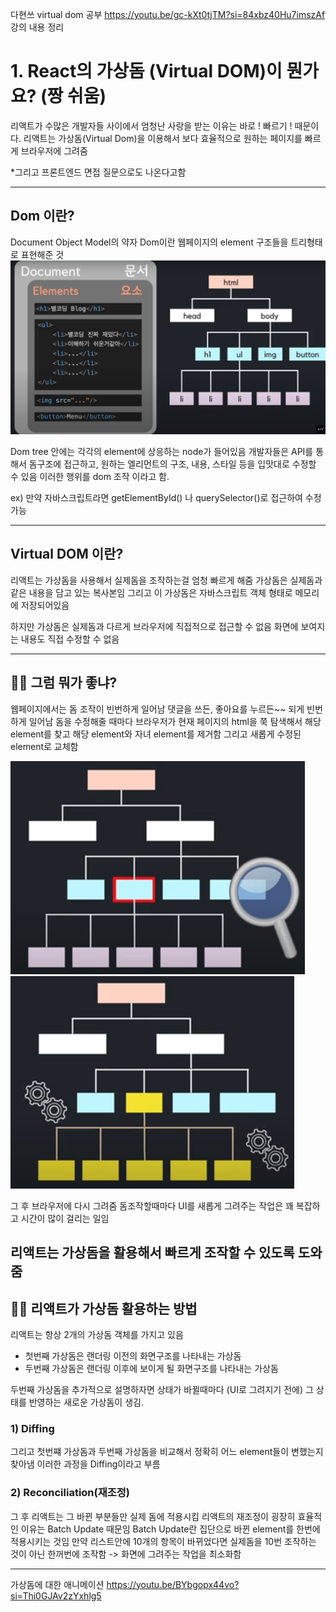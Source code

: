 다현쓰 virtual dom 공부
https://youtu.be/gc-kXt0tjTM?si=84xbz40Hu7imszAf 강의 내용 정리

# 1. React의 가상돔 (Virtual DOM)이 뭔가요? (짱 쉬움)
리액트가 수많은 개발자들 사이에서 엄청난 사랑을 받는 이유는 바로
! 빠르기 ! 때문이다.
리액트는 가상돔(Virtual Dom)을 이용해서 보다 효율적으로 원하는 페이지를 빠르게 브라우저에 그려줌

*그리고 프론트엔드 면접 질문으로도 나온다고함


---

## Dom 이란? 
Document Object Model의 약자
Dom이란 웹페이지의 element 구조들을 트리형태로 표현해준 것
 ![요소를 트리구조로 바꾼 이미지](image.png)

Dom tree 안에는 각각의 element에 상응하는 node가 들어있음
개발자들은 API를 통해서 돔구조에 접근하고,
원하는 엘리먼트의 구조, 내용, 스타일 등을 입맛대로 수정할 수 있음
이러한 행위를 dom 조작 이라고 함.

ex) 만약 자바스크립트라면 getElementById() 나 querySelector()로 접근하여 수정 가능

---
## Virtual DOM 이란?
리액트는 가상돔을 사용해서 실제돔을 조작하는걸 엄청 빠르게 해줌
가상돔은 실제돔과 같은 내용을 담고 있는 복사본임
그리고 이 가상돔은 자바스크립트 객체 형태로 메모리에 저장되어있음

하지만 가상돔은 실제돔과 다르게 브라우저에 직접적으로 접근할 수 없음
화면에 보여지는 내용도 직접 수정할 수 없음

---
## 👍🏻 그럼 뭐가 좋냐?

웹페이지에서는 돔 조작이 빈번하게 일어남
댓글을 쓰든, 좋아요를 누르든~~ 되게 빈번하게 일어남
돔을 수정해줄 때마다 브라우저가 현재 페이지의 html을 쭉 탐색해서 해당 element를 찾고
해당 element와 자녀 element를 제거함
그리고 새롭게 수정된 element로 교체함

![수정되기 전 돔트리](image-1.png)
![수정된 후 돔트리](image-2.png)

그 후 브라우저에 다시 그려줌
돔조작할때마다 UI를 새롭게 그려주는 작업은 꽤 복잡하고 시간이 많이 걸리는 일임

리액트는 가상돔을 활용해서 빠르게 조작할 수 있도록 도와줌
---
## 👍🏻 리액트가 가상돔 활용하는 방법
리액트는 항상 2개의 가상돔 객체를 가지고 있음
- 첫번째 가상돔은 랜더링 이전의 화면구조를 나타내는 가상돔
- 두번째 가상돔은 랜더링 이후에 보이게 될 화면구조를 나타내는 가상돔

두번째 가상돔을 추가적으로 설명하자면 상태가 바뀔때마다 (UI로 그려지기 전에) 그 상태를 반영하는 새로운 가상돔이 생김.

### 1) Diffing
그리고 첫번쨰 가상돔과 두번째 가상돔을 비교해서 정확히 어느 element들이 변했는지 찾아냄
이러한 과정을 Diffing이라고 부름

### 2) Reconciliation(재조정)
그 후 리액트는 그 바뀐 부분들만 실제 돔에 적용시킴
리액트의 재조정이 굉장히 효율적인 이유는 Batch Update 때문임
Batch Update란 집단으로 바뀐 element를 한번에 적용시키는 것임
만약 리스트안에 10개의 항목이 바뀌었다면 실제돔을 10번 조작하는 것이 아닌 한꺼번에 조작함
-> 화면에 그려주는 작업을 최소화함

---

가상돔에 대한 애니메이션
https://youtu.be/BYbgopx44vo?si=Thi0GJAv2zYxhlg5